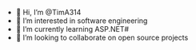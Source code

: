 - 👋 Hi, I’m @TimA314
- 👀 I’m interested in software engineering 
- 🌱 I’m currently learning ASP.NET#
- 💞️ I’m looking to collaborate on open source projects

<!---
TimA314/TimA314 is a ✨ special ✨ repository because its `README.md` (this file) appears on your GitHub profile.
You can click the Preview link to take a look at your changes.
--->
